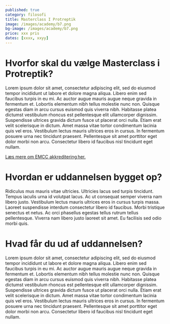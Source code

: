 ```yaml
---
published: true
category: filosofi
title: Masterclass I Protreptik
image: /images/academy/b7.png
bg-image: /images/academy/b7.png
price: xxx pris
dates: [xxxx, xxyy]
---
```


# Hvorfor skal du vælge Masterclass i Protreptik?

Lorem ipsum dolor sit amet, consectetur adipiscing elit, sed do eiusmod tempor incididunt ut labore et dolore magna aliqua. Libero enim sed faucibus turpis in eu mi. Ac auctor augue mauris augue neque gravida in fermentum et. Lobortis elementum nibh tellus molestie nunc non. Quisque egestas diam in arcu cursus euismod quis viverra nibh. Habitasse platea dictumst vestibulum rhoncus est pellentesque elit ullamcorper dignissim. Suspendisse ultrices gravida dictum fusce ut placerat orci nulla. Etiam erat velit scelerisque in dictum. Amet massa vitae tortor condimentum lacinia quis vel eros. Vestibulum lectus mauris ultrices eros in cursus. In fermentum posuere urna nec tincidunt praesent. Pellentesque sit amet porttitor eget dolor morbi non arcu. Consectetur libero id faucibus nisl tincidunt eget nullam.

[Læs mere om EMCC akkreditering her.](#)

# Hvordan er uddannelsen bygget op?

Ridiculus mus mauris vitae ultricies. Ultricies lacus sed turpis tincidunt. Tempus iaculis urna id volutpat lacus. Ac ut consequat semper viverra nam libero justo. Vestibulum lectus mauris ultrices eros in cursus turpis massa. Laoreet suspendisse interdum consectetur libero id faucibus. Morbi tristique senectus et netus. Ac orci phasellus egestas tellus rutrum tellus pellentesque. Viverra nam libero justo laoreet sit amet. Eu facilisis sed odio morbi quis.

# Hvad får du ud af uddannelsen?

Lorem ipsum dolor sit amet, consectetur adipiscing elit, sed do eiusmod tempor incididunt ut labore et dolore magna aliqua. Libero enim sed faucibus turpis in eu mi. Ac auctor augue mauris augue neque gravida in fermentum et. Lobortis elementum nibh tellus molestie nunc non. Quisque egestas diam in arcu cursus euismod quis viverra nibh. Habitasse platea dictumst vestibulum rhoncus est pellentesque elit ullamcorper dignissim. Suspendisse ultrices gravida dictum fusce ut placerat orci nulla. Etiam erat velit scelerisque in dictum. Amet massa vitae tortor condimentum lacinia quis vel eros. Vestibulum lectus mauris ultrices eros in cursus. In fermentum posuere urna nec tincidunt praesent. Pellentesque sit amet porttitor eget dolor morbi non arcu. Consectetur libero id faucibus nisl tincidunt eget nullam.